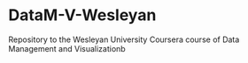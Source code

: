 # DataM-V-Wesleyan
Repository to the Wesleyan University Coursera course of Data Management and Visualizationb
